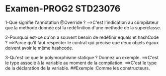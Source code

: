 # Examen-PROG2 STD23076
1-Que signifie l'annotation @Override ? 
==>C'est l'indication au compilateur que la methode donnée est la redéfinition d'une methode de la superclasse.

2-Pourquoi est-ce qu'on a souvent besoin de redéfinir equals et hashCode ? 
==>Parce qu'il faut respecter le contrat qui précise que deux objets égaux doivent avoir le même hashcode.

3-Qu'est ce que le polymorphisme statique ? Donnez un exemple.
==>C'est le type associé à la variable au moment de la compilation.
==>C'est le type de la déclaration de la variable.
##Exemple :Comme les constructeurs.
